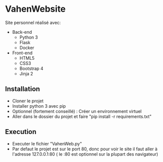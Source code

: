 # VahenWebsite
Site personnel réalisé avec:
* Back-end
  * Python 3
  * Flask
  * Docker
* Front-end
  * HTML5
  * CSS3
  * Bootstrap 4
  * Jinja 2

## Installation
- Cloner le projet
- Installer python 3 avec pip
- Optionnel (fortement conseillé) : Créer un environnement virtuel
- Aller dans le dossier du projet et faire "pip install -r requirements.txt"

## Execution
- Executer le fichier "VahenWeb.py"
- Par defaut le projet est sur le port 80, donc pour voir le site il faut aller à l'adresse 127.0.0.1:80 ( le :80 est optionnel sur la plupart des navigateur)
